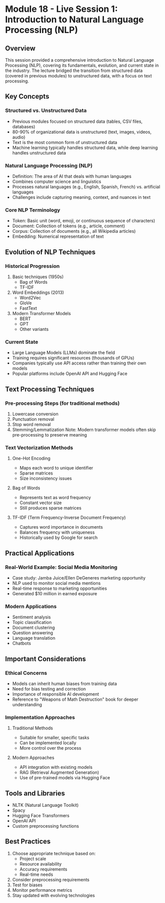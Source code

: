 # Module 18 - Live Session 1: Introduction to Natural Language Processing (NLP)

## Overview
This session provided a comprehensive introduction to Natural Language Processing (NLP), covering its fundamentals, evolution, and current state in the industry. The lecture bridged the transition from structured data (covered in previous modules) to unstructured data, with a focus on text processing.

## Key Concepts

### Structured vs. Unstructured Data
- Previous modules focused on structured data (tables, CSV files, databases)
- 80-90% of organizational data is unstructured (text, images, videos, audio)
- Text is the most common form of unstructured data
- Machine learning typically handles structured data, while deep learning handles unstructured data

### Natural Language Processing (NLP)
- Definition: The area of AI that deals with human languages
- Combines computer science and linguistics
- Processes natural languages (e.g., English, Spanish, French) vs. artificial languages
- Challenges include capturing meaning, context, and nuances in text

### Core NLP Terminology
- Token: Basic unit (word, emoji, or continuous sequence of characters)
- Document: Collection of tokens (e.g., article, comment)
- Corpus: Collection of documents (e.g., all Wikipedia articles)
- Embedding: Numerical representation of text

## Evolution of NLP Techniques

### Historical Progression
1. Basic techniques (1950s)
   - Bag of Words
   - TF-IDF
2. Word Embeddings (2013)
   - Word2Vec
   - GloVe
   - FastText
3. Modern Transformer Models
   - BERT
   - GPT
   - Other variants

### Current State
- Large Language Models (LLMs) dominate the field
- Training requires significant resources (thousands of GPUs)
- Companies typically use API access rather than training their own models
- Popular platforms include OpenAI API and Hugging Face

## Text Processing Techniques

### Pre-processing Steps (for traditional methods)
1. Lowercase conversion
2. Punctuation removal
3. Stop word removal
4. Stemming/Lemmatization
Note: Modern transformer models often skip pre-processing to preserve meaning

### Text Vectorization Methods
1. One-Hot Encoding
   - Maps each word to unique identifier
   - Sparse matrices
   - Size inconsistency issues

2. Bag of Words
   - Represents text as word frequency
   - Constant vector size
   - Still produces sparse matrices

3. TF-IDF (Term Frequency-Inverse Document Frequency)
   - Captures word importance in documents
   - Balances frequency with uniqueness
   - Historically used by Google for search

## Practical Applications

### Real-World Example: Social Media Monitoring
- Case study: Jamba Juice/Ellen DeGeneres marketing opportunity
- NLP used to monitor social media mentions
- Real-time response to marketing opportunities
- Generated $10 million in earned exposure

### Modern Applications
- Sentiment analysis
- Topic classification
- Document clustering
- Question answering
- Language translation
- Chatbots

## Important Considerations

### Ethical Concerns
- Models can inherit human biases from training data
- Need for bias testing and correction
- Importance of responsible AI development
- Reference to "Weapons of Math Destruction" book for deeper understanding

### Implementation Approaches
1. Traditional Methods
   - Suitable for smaller, specific tasks
   - Can be implemented locally
   - More control over the process

2. Modern Approaches
   - API integration with existing models
   - RAG (Retrieval Augmented Generation)
   - Use of pre-trained models via Hugging Face

## Tools and Libraries
- NLTK (Natural Language Toolkit)
- Spacy
- Hugging Face Transformers
- OpenAI API
- Custom preprocessing functions

## Best Practices
1. Choose appropriate technique based on:
   - Project scale
   - Resource availability
   - Accuracy requirements
   - Real-time needs
2. Consider preprocessing requirements
3. Test for biases
4. Monitor performance metrics
5. Stay updated with evolving technologies